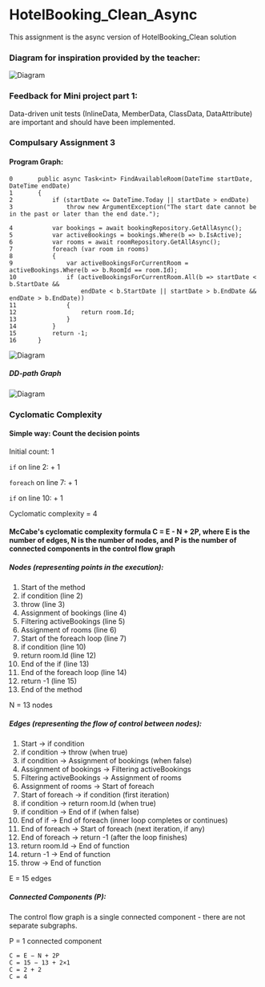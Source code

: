 ﻿# HotelBooking_Clean_Async
 This assignment is the async version of HotelBooking_Clean solution

 ### Diagram for inspiration provided by the teacher:
 ![Diagram](docs/diagram.png)


 ### Feedback for Mini project part 1: 
 Data-driven unit tests (InlineData, MemberData, ClassData, DataAttribute) are important and should have been implemented. 


 ### Compulsary Assignment 3
 #### Program Graph: 
````
0       public async Task<int> FindAvailableRoom(DateTime startDate, DateTime endDate)
1       {
2           if (startDate <= DateTime.Today || startDate > endDate)
3               throw new ArgumentException("The start date cannot be in the past or later than the end date.");

4           var bookings = await bookingRepository.GetAllAsync();
5           var activeBookings = bookings.Where(b => b.IsActive);
6           var rooms = await roomRepository.GetAllAsync();
7           foreach (var room in rooms)
8           {
9               var activeBookingsForCurrentRoom = activeBookings.Where(b => b.RoomId == room.Id);
10              if (activeBookingsForCurrentRoom.All(b => startDate < b.StartDate &&
                    endDate < b.StartDate || startDate > b.EndDate && endDate > b.EndDate))
11              {
12                  return room.Id;
13              }
14          }
15          return -1;
16      }
````

![Diagram](docs/program_graph_FindAvailableRooms.jpg)

##### DD-path Graph
![Diagram](docs/dd_path_graph_FindAvailableRooms.jpg)

### Cyclomatic Complexity
#### Simple way: Count the decision points
Initial count: 1

``if`` on line 2: + 1

``foreach`` on line 7: + 1

``if`` on line 10: + 1

Cyclomatic complexity = 4

#### McCabe's cyclomatic complexity formula C = E - N + 2P, where E is the number of edges, N is the number of nodes, and P is the number of connected components in the control flow graph
##### Nodes (representing points in the execution):
1.	Start of the method
2.	if condition (line 2)
3.	throw (line 3)
4.	Assignment of bookings (line 4)
5.	Filtering activeBookings (line 5)
6.	Assignment of rooms (line 6)
7.	Start of the foreach loop (line 7)
8.	if condition (line 10)
9.	return room.Id (line 12)
10.	End of the if (line 13)
11.	End of the foreach loop (line 14)
12.	return -1 (line 15)
13.	End of the method

N = 13 nodes

##### Edges (representing the flow of control between nodes):
1.	Start -> if condition
2.	if condition -> throw (when true)
3.	if condition -> Assignment of bookings (when false)
4.	Assignment of bookings -> Filtering activeBookings
5.	Filtering activeBookings -> Assignment of rooms
6.	Assignment of rooms -> Start of foreach
7.	Start of foreach -> if condition (first iteration)
8.	if condition -> return room.Id (when true)
9.	if condition -> End of if (when false)
10.	End of if -> End of foreach (inner loop completes or continues)
11.	End of foreach -> Start of foreach (next iteration, if any)
12.	End of foreach -> return -1 (after the loop finishes)
13.	return room.Id -> End of function
14.	return -1 -> End of function
15.	throw -> End of function

E = 15 edges

##### Connected Components (P):
The control flow graph is a single connected component - there are not separate subgraphs. 

P = 1 connected component

````
C = E − N + 2P
C = 15 − 13 + 2×1
C = 2 + 2 
C = 4
````

